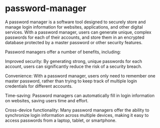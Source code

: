 # password-manager
A password manager is a software tool designed to securely store and manage login information for websites, applications, and other digital services. With a password manager, users can generate unique, complex passwords for each of their accounts, and store them in an encrypted database protected by a master password or other security features.

Password managers offer a number of benefits, including:

Improved security: By generating strong, unique passwords for each account, users can significantly reduce the risk of a security breach.

Convenience: With a password manager, users only need to remember one master password, rather than trying to keep track of multiple login credentials for different accounts.

Time-saving: Password managers can automatically fill in login information on websites, saving users time and effort.

Cross-device functionality: Many password managers offer the ability to synchronize login information across multiple devices, making it easy to access passwords from a laptop, tablet, or smartphone.
